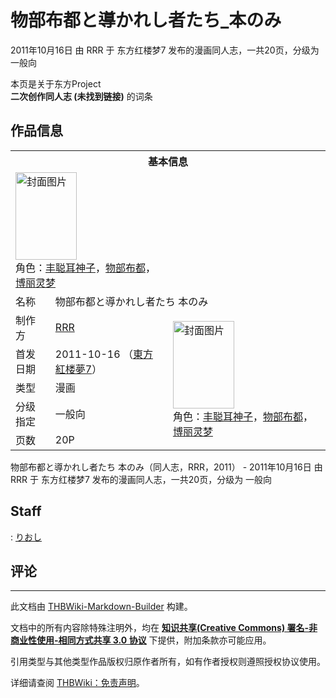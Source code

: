 # 物部布都と導かれし者たち_本のみ

<!-- source html: G:\repos\THBWiki-Markdown-Builder\THBWikiMarkdown\Temp\main\9\95\ns0%3A%E7%89%A9%E9%83%A8%E5%B8%83%E9%83%BD%E3%81%A8%E5%B0%8E%E3%81%8B%E3%82%8C%E3%81%97%E8%80%85%E3%81%9F%E3%81%A1_%E6%9C%AC%E3%81%AE%E3%81%BF.html -->

2011年10月16日 由 RRR 于 东方红楼梦7 发布的漫画同人志，一共20页，分级为 一般向

本页是关于东方Project  
 **二次创作同人志 (未找到链接)** 的词条
## 作品信息

<table><tbody><tr><th colspan="3">基本信息</th></tr><tr><td class="cover-artwork-mobile" colspan="2"><a href="./文件-物部布都と導かれし者たち_本のみ封面.jpg.md" class="image" title="封面图片"><img alt="封面图片" src="https://upload.thwiki.cc/thumb/5/51/%E7%89%A9%E9%83%A8%E5%B8%83%E9%83%BD%E3%81%A8%E5%B0%8E%E3%81%8B%E3%82%8C%E3%81%97%E8%80%85%E3%81%9F%E3%81%A1_%E6%9C%AC%E3%81%AE%E3%81%BF%E5%B0%81%E9%9D%A2.jpg/98px-%E7%89%A9%E9%83%A8%E5%B8%83%E9%83%BD%E3%81%A8%E5%B0%8E%E3%81%8B%E3%82%8C%E3%81%97%E8%80%85%E3%81%9F%E3%81%A1_%E6%9C%AC%E3%81%AE%E3%81%BF%E5%B0%81%E9%9D%A2.jpg" decoding="async" loading="lazy" width="98" height="140" srcset="https://upload.thwiki.cc/thumb/5/51/%E7%89%A9%E9%83%A8%E5%B8%83%E9%83%BD%E3%81%A8%E5%B0%8E%E3%81%8B%E3%82%8C%E3%81%97%E8%80%85%E3%81%9F%E3%81%A1_%E6%9C%AC%E3%81%AE%E3%81%BF%E5%B0%81%E9%9D%A2.jpg/146px-%E7%89%A9%E9%83%A8%E5%B8%83%E9%83%BD%E3%81%A8%E5%B0%8E%E3%81%8B%E3%82%8C%E3%81%97%E8%80%85%E3%81%9F%E3%81%A1_%E6%9C%AC%E3%81%AE%E3%81%BF%E5%B0%81%E9%9D%A2.jpg 1.5x, https://upload.thwiki.cc/thumb/5/51/%E7%89%A9%E9%83%A8%E5%B8%83%E9%83%BD%E3%81%A8%E5%B0%8E%E3%81%8B%E3%82%8C%E3%81%97%E8%80%85%E3%81%9F%E3%81%A1_%E6%9C%AC%E3%81%AE%E3%81%BF%E5%B0%81%E9%9D%A2.jpg/195px-%E7%89%A9%E9%83%A8%E5%B8%83%E9%83%BD%E3%81%A8%E5%B0%8E%E3%81%8B%E3%82%8C%E3%81%97%E8%80%85%E3%81%9F%E3%81%A1_%E6%9C%AC%E3%81%AE%E3%81%BF%E5%B0%81%E9%9D%A2.jpg 2x" data-file-width="268" data-file-height="384"></a><div class="cover-char">角色：<a href="./丰聪耳神子.md" title="丰聪耳神子">丰聪耳神子</a>，<a href="./物部布都.md" title="物部布都">物部布都</a>，<a href="./博丽灵梦.md" title="博丽灵梦">博丽灵梦</a></div></td>
</tr><tr><td class="label">名称</td><td colspan="2"> 物部布都と導かれし者たち 本のみ </td></tr><tr><td class="label">制作方</td><td><a href="./RRR.md" title="RRR">RRR</a></td><td class="cover-artwork" rowspan="5" style="min-width:140px;"><a href="./文件-物部布都と導かれし者たち_本のみ封面.jpg.md" class="image" title="封面图片"><img alt="封面图片" src="https://upload.thwiki.cc/thumb/5/51/%E7%89%A9%E9%83%A8%E5%B8%83%E9%83%BD%E3%81%A8%E5%B0%8E%E3%81%8B%E3%82%8C%E3%81%97%E8%80%85%E3%81%9F%E3%81%A1_%E6%9C%AC%E3%81%AE%E3%81%BF%E5%B0%81%E9%9D%A2.jpg/98px-%E7%89%A9%E9%83%A8%E5%B8%83%E9%83%BD%E3%81%A8%E5%B0%8E%E3%81%8B%E3%82%8C%E3%81%97%E8%80%85%E3%81%9F%E3%81%A1_%E6%9C%AC%E3%81%AE%E3%81%BF%E5%B0%81%E9%9D%A2.jpg" decoding="async" loading="lazy" width="98" height="140" srcset="https://upload.thwiki.cc/thumb/5/51/%E7%89%A9%E9%83%A8%E5%B8%83%E9%83%BD%E3%81%A8%E5%B0%8E%E3%81%8B%E3%82%8C%E3%81%97%E8%80%85%E3%81%9F%E3%81%A1_%E6%9C%AC%E3%81%AE%E3%81%BF%E5%B0%81%E9%9D%A2.jpg/146px-%E7%89%A9%E9%83%A8%E5%B8%83%E9%83%BD%E3%81%A8%E5%B0%8E%E3%81%8B%E3%82%8C%E3%81%97%E8%80%85%E3%81%9F%E3%81%A1_%E6%9C%AC%E3%81%AE%E3%81%BF%E5%B0%81%E9%9D%A2.jpg 1.5x, https://upload.thwiki.cc/thumb/5/51/%E7%89%A9%E9%83%A8%E5%B8%83%E9%83%BD%E3%81%A8%E5%B0%8E%E3%81%8B%E3%82%8C%E3%81%97%E8%80%85%E3%81%9F%E3%81%A1_%E6%9C%AC%E3%81%AE%E3%81%BF%E5%B0%81%E9%9D%A2.jpg/195px-%E7%89%A9%E9%83%A8%E5%B8%83%E9%83%BD%E3%81%A8%E5%B0%8E%E3%81%8B%E3%82%8C%E3%81%97%E8%80%85%E3%81%9F%E3%81%A1_%E6%9C%AC%E3%81%AE%E3%81%BF%E5%B0%81%E9%9D%A2.jpg 2x" data-file-width="268" data-file-height="384"></a><div class="cover-char">角色：<a href="./丰聪耳神子.md" title="丰聪耳神子">丰聪耳神子</a>，<a href="./物部布都.md" title="物部布都">物部布都</a>，<a href="./博丽灵梦.md" title="博丽灵梦">博丽灵梦</a></div></td>
</tr><tr><td class="label">首发日期</td><td>2011-10-16&#160;（<a href="/展会作品列表?e=%E4%B8%9C%E6%96%B9%E7%BA%A2%E6%A5%BC%E6%A2%A6%237">東方紅楼夢7</a>）</td></tr><tr><td class="label">类型</td><td>漫画</td></tr><tr><td class="label">分级指定</td><td>一般向</td></tr><tr><td class="label">页数</td><td>20P</td></tr></tbody></table>

物部布都と導かれし者たち 本のみ（同人志，RRR，2011） - 2011年10月16日 由 RRR 于 东方红楼梦7 发布的漫画同人志，一共20页，分级为 一般向
## Staff
: [りおし](./りおし.md)

## 评论




---

此文档由 [THBWiki-Markdown-Builder](https://github.com/Delsin-Yu/THBWiki-Markdown-Builder) 构建。

文档中的所有内容除特殊注明外，均在 [**知识共享(Creative Commons) 署名-非商业性使用-相同方式共享 3.0 协议**](https://creativecommons.org/licenses/by-sa/3.0/deed.zh-hans) 下提供，附加条款亦可能应用。

引用类型与其他类型作品版权归原作者所有，如有作者授权则遵照授权协议使用。

详细请查阅 [THBWiki：免责声明](https://thbwiki.cc/THBWiki:%E5%85%8D%E8%B4%A3%E5%A3%B0%E6%98%8E)。

